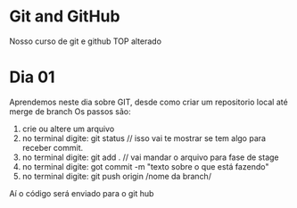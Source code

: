 # Git and GitHub
Nosso curso de git e github TOP alterado

# Dia 01
Aprendemos neste dia sobre GIT, desde como criar um repositorio local até merge de branch
Os passos são:
1) crie ou altere um arquivo
2) no terminal digite: git status // isso vai te mostrar se tem algo para receber commit.
3) no terminal digite: git add . // vai mandar o arquivo para fase de stage
4) no terminal digite: got commit -m "texto sobre o que está fazendo"
5) no terminal digite: git push origin /nome da branch/

Aí o código será enviado para o git hub